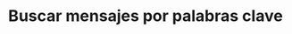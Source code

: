 ---
view: categories
title: Buscar mensajes por palabras clave
description:
excerpt: 
meta:
  - property: og:image
    content: /image-social-share.png
  - name: twitter:image
    content: /image-social-share.png
---